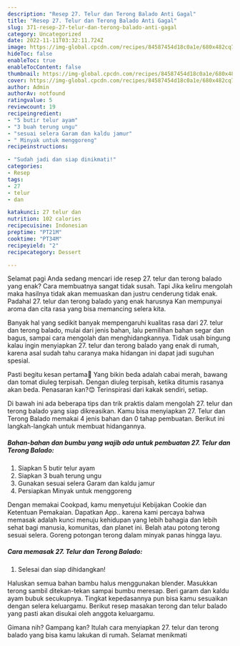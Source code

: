 ```yaml
---
description: "Resep 27. Telur dan Terong Balado Anti Gagal"
title: "Resep 27. Telur dan Terong Balado Anti Gagal"
slug: 371-resep-27-telur-dan-terong-balado-anti-gagal
category: Uncategorized
date: 2022-11-11T03:32:11.724Z
image: https://img-global.cpcdn.com/recipes/84587454d18c0a1e/680x482cq70/27-telur-dan-terong-balado-foto-resep-utama.jpg
hideToc: false
enableToc: true
enableTocContent: false
thumbnail: https://img-global.cpcdn.com/recipes/84587454d18c0a1e/680x482cq70/27-telur-dan-terong-balado-foto-resep-utama.jpg
cover: https://img-global.cpcdn.com/recipes/84587454d18c0a1e/680x482cq70/27-telur-dan-terong-balado-foto-resep-utama.jpg
author: Admin
authorAv: notfound
ratingvalue: 5
reviewcount: 19
recipeingredient:
- "5 butir telur ayam"
- "3 buah terung ungu"
- "sesuai selera Garam dan kaldu jamur"
- " Minyak untuk menggoreng"
recipeinstructions:

- "Sudah jadi dan siap dinikmati!"
categories:
- Resep
tags:
- 27
- telur
- dan

katakunci: 27 telur dan 
nutrition: 102 calories
recipecuisine: Indonesian
preptime: "PT21M"
cooktime: "PT34M"
recipeyield: "2"
recipecategory: Dessert

---
```



Selamat pagi Anda sedang mencari ide resep 27. telur dan terong balado yang enak? Cara membuatnya sangat tidak susah. Tapi Jika keliru mengolah maka hasilnya tidak akan memuaskan dan justru cenderung tidak enak. Padahal 27. telur dan terong balado yang enak harusnya Kan mempunyai aroma dan cita rasa yang bisa memancing selera kita.


Banyak hal yang sedikit banyak mempengaruhi kualitas rasa dari 27. telur dan terong balado, mulai dari jenis bahan, lalu pemilihan bahan segar dan bagus, sampai cara mengolah dan menghidangkannya. Tidak usah bingung kalau ingin menyiapkan 27. telur dan terong balado yang enak di rumah, karena asal sudah tahu caranya maka hidangan ini dapat jadi suguhan spesial.

Pasti begitu kesan pertama🤭 Yang bikin beda adalah cabai merah, bawang dan tomat diuleg terpisah. Dengan diuleg terpisah, ketika ditumis rasanya akan beda. Penasaran kan?😊 Terinspirasi dari kakak sendiri, setiap.


Di bawah ini ada beberapa tips dan trik praktis dalam mengolah 27. telur dan terong balado yang siap dikreasikan. Kamu bisa menyiapkan 27. Telur dan Terong Balado memakai 4 jenis bahan dan 0 tahap pembuatan. Berikut ini langkah-langkah untuk membuat hidangannya.

<!--inarticleads1-->

##### Bahan-bahan dan bumbu yang wajib ada untuk pembuatan 27. Telur dan Terong Balado:

1. Siapkan 5 butir telur ayam
1. Siapkan 3 buah terung ungu
1. Gunakan sesuai selera Garam dan kaldu jamur
1. Persiapkan  Minyak untuk menggoreng


Dengan memakai Cookpad, kamu menyetujui Kebijakan Cookie dan Ketentuan Pemakaian. Dapatkan App.. karena kami percaya bahwa memasak adalah kunci menuju kehidupan yang lebih bahagia dan lebih sehat bagi manusia, komunitas, dan planet ini. Belah atau potong terong sesuai selera. Goreng potongan terong dalam minyak panas hingga layu. 

<!--inarticleads2-->

##### Cara memasak 27. Telur dan Terong Balado:


1. Selesai dan siap dihidangkan!

Haluskan semua bahan bambu halus menggunakan blender. Masukkan terong sambil ditekan-tekan sampai bumbu meresap. Beri garam dan kaldu ayam bubuk secukupnya. Tingkat kepedasannya pun bisa kamu sesuaikan dengan selera keluargamu. Berikut resep masakan terong dan telur balado yang pasti akan disukai oleh anggota keluargamu. 

Gimana nih? Gampang kan? Itulah cara menyiapkan 27. telur dan terong balado yang bisa kamu lakukan di rumah. Selamat menikmati

